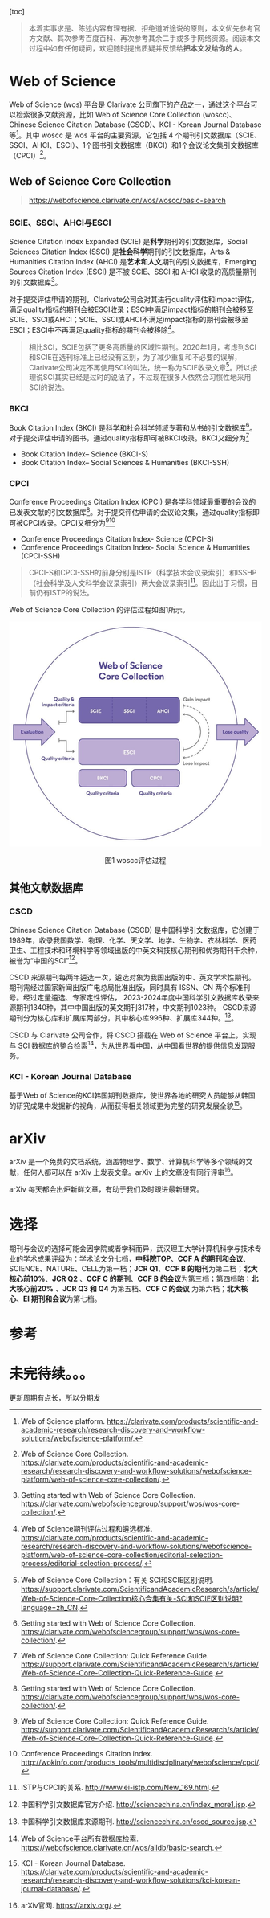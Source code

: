 [toc]

> 本着实事求是、陈述内容有理有据、拒绝道听途说的原则，本文优先参考官方文献、其次参考百度百科、再次参考其余二手或多手网络资源。阅读本文过程中如有任何疑问，欢迎随时提出质疑并反馈给**把本文发给你的人**。



# Web of Science

Web of Science (wos) 平台是 Clarivate 公司旗下的产品之一，通过这个平台可以检索很多文献资源，比如 Web of Science Core Collection (woscc)、Chinese Science Citation Database (CSCD)、KCI - Korean Journal Database 等[^1]。其中 woscc 是 wos 平台的主要资源，它包括 4 个期刊引文数据库（SCIE、SSCI、AHCI、ESCI）、1个图书引文数据库（BKCI）和1个会议论文集引文数据库（CPCI）[^2]。

## Web of Science Core Collection

> https://webofscience.clarivate.cn/wos/woscc/basic-search

### SCIE、SSCI、AHCI与ESCI

Science Citation Index Expanded (SCIE) 是**科学**期刊的引文数据库，Social Sciences Citation Index (SSCI) 是**社会科学**期刊的引文数据库，Arts & Humanities Citation Index (AHCI) 是**艺术和人文**期刊的引文数据库，Emerging Sources Citation Index (ESCI) 是不被 SCIE、SSCI 和 AHCI 收录的高质量期刊的引文数据库[^3]。

对于提交评估申请的期刊，Clarivate公司会对其进行quality评估和impact评估，满足quality指标的期刊会被ESCI收录；ESCI中满足impact指标的期刊会被移至SCIE、SSCI或AHCI；SCIE、SSCI或AHCI不满足impact指标的期刊会被移至ESCI；ESCI中不再满足quality指标的期刊会被移除[^4]。

> 相比SCI，SCIE包括了更多高质量的区域性期刊。2020年1月，考虑到SCI和SCIE在选刊标准上已经没有区别，为了减少重复和不必要的误解，Clarivate公司决定不再使用SCI的叫法，统一称为SCIE收录文章[^5]。所以按理说SCI其实已经是过时的说法了，不过现在很多人依然会习惯性地采用SCI的说法。



###  BKCI

Book Citation Index (BKCI) 是科学和社会科学领域专著和丛书的引文数据库[^3]。对于提交评估申请的图书，通过quality指标即可被BKCI收录。BKCI又细分为[^6]

- Book Citation Index– Science (BKCI-S)
- Book Citation Index– Social Sciences & Humanities (BKCI-SSH)



### CPCI

Conference Proceedings Citation Index (CPCI) 是各学科领域最重要的会议的已发表文献的引文数据库[^3]。对于提交评估申请的会议论文集，通过quality指标即可被CPCI收录。CPCI又细分为[^6][^7]

- Conference Proceedings Citation Index- Science (CPCI-S)
- Conference Proceedings Citation Index- Social Science & Humanities (CPCI-SSH)

> CPCI-S和CPCI-SSH的前身分别是ISTP（科学技术会议录索引）和ISSHP（社会科学及人文科学会议录索引）两大会议录索引[^8]。因此出于习惯，目前仍有ISTP的说法。

Web of Science Core Collection 的评估过程如图1所示。

![img](学术会议与期刊常识梳理-img/Collection-dynamics-1.jpg)

<div align=center>图1 woscc评估过程</div>



## 其他文献数据库

### CSCD

Chinese Science Citation Database (CSCD) 是中国科学引文数据库，它创建于1989年，收录我国数学、物理、化学、天文学、地学、生物学、农林科学、医药卫生、工程技术和环境科学等领域出版的中英文科技核心期刊和优秀期刊千余种，被誉为“中国的SCI”[^9]。

CSCD 来源期刊每两年遴选一次，遴选对象为我国出版的中、英文学术性期刊。期刊需经过国家新闻出版广电总局批准出版，同时具有 ISSN、CN 两个标准刊号。经过定量遴选、专家定性评估， 2023-2024年度中国科学引文数据库收录来源期刊1340种，其中中国出版的英文期刊317种，中文期刊1023种。 CSCD来源期刊分为核心库和扩展库两部分，其中核心库996种、扩展库344种。[^10]。

CSCD 与 Clarivate 公司合作，将 CSCD 搭载在 Web of Science 平台上，实现与 SCI 数据库的整合检索[^11]，为从世界看中国，从中国看世界的提供信息发现服务。

### KCI - Korean Journal Database

基于Web of Science的KCI韩国期刊数据库，使世界各地的研究人员能够从韩国的研究成果中发掘新的视角，从而获得相关领域更为完整的研究发展全貌[^12]。



# arXiv

arXiv 是一个免费的文档系统，涵盖物理学、数学、计算机科学等多个领域的文献，任何人都可以在 arXiv 上发表文章。arXiv 上的文章没有同行评审[^13]。

arXiv 每天都会出炉新鲜文章，有助于我们及时跟进最新研究。



# 选择

期刊与会议的选择可能会因学院或者学科而异，武汉理工大学计算机科学与技术专业的学术成果评级为：学术论文分七档，**中科院TOP**、**CCF A 的期刊和会议**、SCIENCE、NATURE、CELL为第一档；**JCR Q1**、**CCF B 的期刊**为第二档；**北大核心前10%**、**JCR Q2** 、**CCF C 的期刊**、**CCF B 的会议**为第三档；第四档略；**北大核心前20%** 、**JCR Q3 和 Q4** 为第五档、**CCF C 的会议** 为第六档；**北大核心**、**EI 期刊和会议**为第七档。



# 参考

[^1]: Web of Science platform. https://clarivate.com/products/scientific-and-academic-research/research-discovery-and-workflow-solutions/webofscience-platform/.
[^2]: Web of Science Core Collection. https://clarivate.com/products/scientific-and-academic-research/research-discovery-and-workflow-solutions/webofscience-platform/web-of-science-core-collection/.
[^3]: Getting started with Web of Science Core Collection. https://clarivate.com/webofsciencegroup/support/wos/wos-core-collection/.
[^4]: Web of Science期刊评估过程和遴选标准. https://clarivate.com/products/scientific-and-academic-research/research-discovery-and-workflow-solutions/webofscience-platform/web-of-science-core-collection/editorial-selection-process/editorial-selection-process/.
[^5]: Web of Science Core Collection：有关 SCI和SCIE区别说明. <https://support.clarivate.com/ScientificandAcademicResearch/s/article/Web-of-Science-Core-Collection核心合集有关-SCI和SCIE区别说明?language=zh_CN>.
[^6]: Web of Science Core Collection: Quick Reference Guide. https://support.clarivate.com/ScientificandAcademicResearch/s/article/Web-of-Science-Core-Collection-Quick-Reference-Guide.
[^7]: Conference Proceedings Citation index. http://wokinfo.com/products_tools/multidisciplinary/webofscience/cpci/.
[^8]: ISTP与CPCI的关系. http://www.ei-istp.com/New_169.html.
[^9]: 中国科学引文数据库官方介绍. http://sciencechina.cn/index_more1.jsp.
[^10]: 中国科学引文数据库来源期刊. http://sciencechina.cn/cscd_source.jsp.
[^11]: Web of Science平台所有数据库检索. https://webofscience.clarivate.cn/wos/alldb/basic-search.
[^12]: KCI - Korean Journal Database. https://clarivate.com/products/scientific-and-academic-research/research-discovery-and-workflow-solutions/kci-korean-journal-database/.
[^13]: arXiv官网. https://arxiv.org/.



# 未完待续。。。

更新周期有点长，所以分期发

